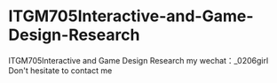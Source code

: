 # ITGM705Interactive-and-Game-Design-Research
ITGM705Interactive and Game Design Research my wechat：_0206girl Don't hesitate to contact me
